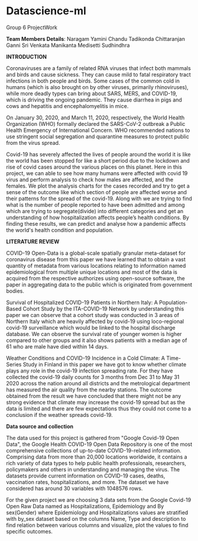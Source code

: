 # Datascience-ml
Group 6 ProjectWork

**Team Members Details**:
Naragam Yamini Chandu
Tadikonda Chittaranjan
Ganni Sri Venkata Manikanta
Medisetti Sudhindhra


**INTRODUCTION**

Coronaviruses are a family of related RNA viruses that infect both mammals and birds and cause sickness. They can cause mild to fatal respiratory tract infections in both people and birds. Some cases of the common cold in humans (which is also brought on by other viruses, primarily rhinoviruses), while more deadly types can bring about SARS, MERS, and COVID-19, which is driving the ongoing pandemic. They cause diarrhea in pigs and cows and hepatitis and encephalomyelitis in mice.

On January 30, 2020, and March 11, 2020, respectively, the World Health Organization (WHO) formally declared the SARS-CoV-2 outbreak a Public Health Emergency of International Concern. WHO recommended nations to use stringent social segregation and quarantine measures to protect public from the virus spread.

Covid-19 has severely affected the lives of people around the world it is like the world has been stopped for like a short period due to the lockdown and rise of covid cases around the various places on this planet. Here in this project, we can able to see how many humans were affected with covid 19 virus and perform analysis to check how males are affected, and the females. We plot the analysis charts for the cases recorded and try to get a sense of the outcome like which section of people are affected worse and their patterns for the spread of the covid-19. Along with we are trying to find what is the number of people reported to have been admitted and among which are trying to segregate(divide) into different categories and get an understanding of how hospitalization affects people’s health conditions. By finding these results, we can predict and analyse how a pandemic affects the world's health condition and population.

**LITERATURE REVIEW**

COVID-19 Open-Data is a global-scale spatially granular meta-dataset for coronavirus disease from this paper we have learned that to obtain a vast quantity of metadata from various locations relating to information named epidemiological from multiple unique locations and most of the data is acquired from the respective authorizes using open-source software, the paper in aggregating data to the public which is originated from government bodies.

Survival of Hospitalized COVID-19 Patients in Northern Italy: A Population-Based Cohort Study by the ITA-COVID-19 Network by understanding this paper we can observe that a cohort study was conducted in 3 areas of Northern Italy which are heavily affected by covid-19 using loco-regional covid-19 surveillance which would be linked to the hospital discharge database. We can observe the survival rate of younger women is higher compared to other groups and it also shows patients with a median age of 61 who are male have died within 14 days.

Weather Conditions and COVID-19 Incidence in a Cold Climate: A Time-Series Study in Finland in this paper we have got to know whether climate plays any role in the covid-19 infection spreading rate. For they have collected the covid-19 daily counts for 3 months from Dec 31 to May 31 2020 across the nation around all districts and the metrological department has measured the air quality from the nearby stations. The outcome obtained from the result we have concluded that there might not be any strong evidence that climate may increase the covid-19 spread but as the data is limited and there are few expectations thus they could not come to a conclusion if the weather spreads covid-19.


**Data source and collection**

The data used for this project is gathered from "Google Covid-19 Open Data", the Google Health COVID-19 Open Data Repository is one of the most comprehensive collections of up-to-date COVID-19-related information. Comprising data from more than 20,000 locations worldwide, it contains a rich variety of data types to help public health professionals, researchers, policymakers and others in understanding and managing the virus. The datasets provide current information on COVID-19 cases, deaths, vaccination rates, hospitalizations, and more. The dataset we have considered has around 30 variables with 1048576 rows.

For the given project we are choosing 3 data sets from the Google Covid-19 Open Raw Data named as Hospitalizations, Epidemiology and By sex(Gender) where Epidemiology and Hospitalizations values are stratified with by_sex dataset based on the columns Name, Type and description to find relation between various columns and visualize, plot the values to find specific outcomes.





